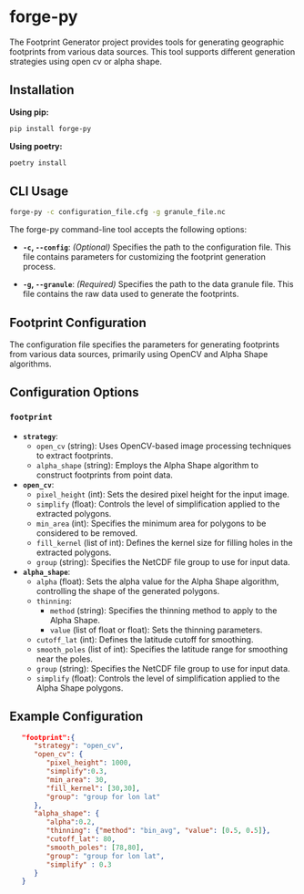 # forge-py

The Footprint Generator project provides tools for generating geographic footprints from various data sources. This tool supports different generation strategies using open cv or alpha shape.

## Installation

**Using pip:**

```bash
pip install forge-py
```

**Using poetry:**

```bash
poetry install
```

## CLI Usage

```bash
forge-py -c configuration_file.cfg -g granule_file.nc
```

The forge-py command-line tool accepts the following options:

- **`-c`, `--config`**: _(Optional)_ Specifies the path to the configuration file. This file contains parameters for customizing the footprint generation process.

- **`-g`, `--granule`**: _(Required)_ Specifies the path to the data granule file. This file contains the raw data used to generate the footprints.


## Footprint Configuration

The configuration file specifies the parameters for generating footprints from various data sources, primarily using OpenCV and Alpha Shape algorithms.

## Configuration Options

### `footprint`
* **`strategy`**: 
  * `open_cv` (string): Uses OpenCV-based image processing techniques to extract footprints.
  * `alpha_shape` (string): Employs the Alpha Shape algorithm to construct footprints from point data.
* **`open_cv`**:
  * `pixel_height` (int): Sets the desired pixel height for the input image.
  * `simplify` (float): Controls the level of simplification applied to the extracted polygons.
  * `min_area` (int): Specifies the minimum area for polygons to be considered to be removed.
  * `fill_kernel` (list of int): Defines the kernel size for filling holes in the extracted polygons.
  * `group` (string): Specifies the NetCDF file group to use for input data.
* **`alpha_shape`**:
  * `alpha` (float): Sets the alpha value for the Alpha Shape algorithm, controlling the shape of the generated polygons.
  * `thinning`: 
    * `method` (string): Specifies the thinning method to apply to the Alpha Shape.
    * `value` (list of float or float): Sets the thinning parameters.
  * `cutoff_lat` (int): Defines the latitude cutoff for smoothing.
  * `smooth_poles` (list of int): Specifies the latitude range for smoothing near the poles.
  * `group` (string): Specifies the NetCDF file group to use for input data.
  * `simplify` (float): Controls the level of simplification applied to the Alpha Shape polygons.

## Example Configuration

```json
   "footprint":{
      "strategy": "open_cv",
      "open_cv": {
         "pixel_height": 1000,
         "simplify":0.3,
         "min_area": 30,
         "fill_kernel": [30,30],
         "group": "group for lon lat"
      },
      "alpha_shape": {
         "alpha":0.2,
         "thinning": {"method": "bin_avg", "value": [0.5, 0.5]},
         "cutoff_lat": 80,
         "smooth_poles": [78,80],
         "group": "group for lon lat",
         "simplify" : 0.3
      }
   }

